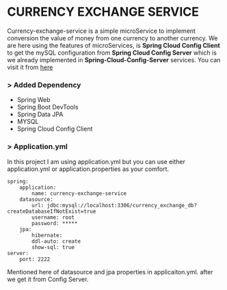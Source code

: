 # CURRENCY EXCHANGE SERVICE

Currency-exchange-service is a simple microService to implement conversion the value of money from one currency to another currency. We are here using the features of microServices, is **Spring Cloud Config Client** to get the mySQL configuration  from **Spring Cloud Config Server** which is we already implemented in **Spring-Cloud-Config-Server** services. You can visit it from [here](https://github.com/vikashvs36/microservices-tutorial/tree/master/spring-cloud-config-server)

### > Added Dependency

* Spring Web
* Spring Boot DevTools
* Spring Data JPA
* MYSQL
* Spring Cloud Config Client

### > Application.yml

In this project I am using application.yml but you can use either application.yml or application.properties as your comfort.

	spring:
		application:
			name: currency-exchange-service
		datasource:
			url: jdbc:mysql://localhost:3306/currency_exchange_db?createDatabaseIfNotExist=true
			username: root
			password: *****
		jpa:
			hibernate:
			ddl-auto: create
			show-sql: true
	server:
		port: 2222

Mentioned here of datasource and jpa properties in applicaiton.yml. after we get it from Config Server.


